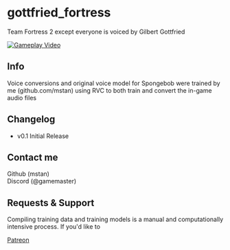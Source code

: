 # gottfried_fortress
Team Fortress 2 except everyone is voiced by Gilbert Gottfried

[![Gameplay Video](https://img.youtube.com/vi/uYDtpqYJSgU/0.jpg)](https://www.youtube.com/watch?v=uYDtpqYJSgU?raw=1)


## Info
Voice conversions and original voice model for Spongebob were trained by me (github.com/mstan) using RVC to both train and convert the in-game audio files

## Changelog

- v0.1 Initial Release


## Contact me
Github (mstan)  
Discord (@gamemaster)  

## Requests & Support
Compiling training data and training models is a manual and computationally intensive process. If you'd like to 

[Patreon](https://www.patreon.com/gamemaster1379)

